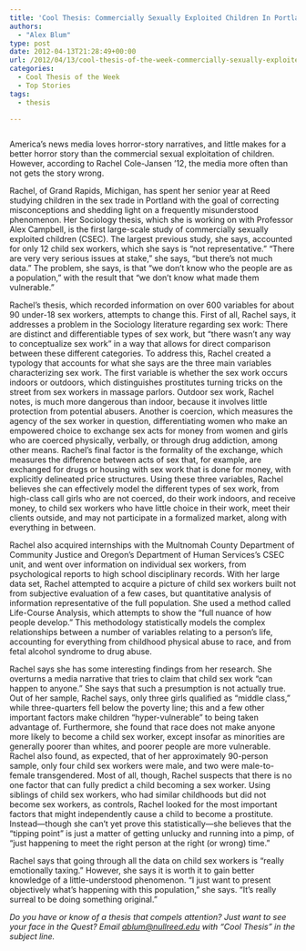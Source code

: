 ```yaml
---
title: 'Cool Thesis: Commercially Sexually Exploited Children In Portland, OR'
authors: 
  - "Alex Blum"
type: post
date: 2012-04-13T21:28:49+00:00
url: /2012/04/13/cool-thesis-of-the-week-commercially-sexually-exploited-children-in-portland-or/
categories:
  - Cool Thesis of the Week
  - Top Stories
tags:
  - thesis

---
```

<p style="text-align: center;">
  <a href="http://www.reedquest.org/2012/04/cool-thesis-of-the-week-commercially-sexually-exploited-children-in-portland-or/websitectslider/" rel="attachment wp-att-1495"><img class="size-full wp-image-1495" title="Rachel" src="https://i2.wp.com/www.reedquest.org/wp-content/uploads/2012/04/websiteCTslider.jpg?resize=770%2C430" alt="" data-recalc-dims="1" /></a>
</p>

<p style="text-align: left;">
  America&#8217;s news media loves horror-story narratives, and little makes for a better horror story than the commercial sexual exploitation of children. However, according to Rachel Cole-Jansen &#8217;12, the media more often than not gets the story wrong.
</p>

Rachel, of Grand Rapids, Michigan, has spent her senior year at Reed studying children in the sex trade in Portland with the goal of correcting misconceptions and shedding light on a frequently misunderstood phenomenon. Her Sociology thesis, which she is working on with Professor Alex Campbell, is the first large-scale study of commercially sexually exploited children (CSEC). The largest previous study, she says, accounted for only 12 child sex workers, which she says is “not representative.” “There are very very serious issues at stake,” she says, “but there&#8217;s not much data.” The problem, she says, is that “we don&#8217;t know who the people are as a population,” with the result that “we don&#8217;t know what made them vulnerable.”

Rachel&#8217;s thesis, which recorded information on over 600 variables for about 90 under-18 sex workers, attempts to change this. First of all, Rachel says, it addresses a problem in the Sociology literature regarding sex work: There are distinct and differentiable types of sex work, but “there wasn&#8217;t any way to conceptualize sex work” in a way that allows for direct comparison between these different categories. To address this, Rachel created a typology that accounts for what she says are the three main variables characterizing sex work. The first variable is whether the sex work occurs indoors or outdoors, which distinguishes prostitutes turning tricks on the street from sex workers in massage parlors. Outdoor sex work, Rachel notes, is much more dangerous than indoor, because it involves little protection from potential abusers. Another is coercion, which measures the agency of the sex worker in question, differentiating women who make an empowered choice to exchange sex acts for money from women and girls who are coerced physically, verbally, or through drug addiction, among other means. Rachel&#8217;s final factor is the formality of the exchange, which measures the difference between acts of sex that, for example, are exchanged for drugs or housing with sex work that is done for money, with explicitly delineated price structures. Using these three variables, Rachel believes she can effectively model the different types of sex work, from high-class call girls who are not coerced, do their work indoors, and receive money, to child sex workers who have little choice in their work, meet their clients outside, and may not participate in a formalized market, along with everything in between.

Rachel also acquired internships with the Multnomah County Department of Community Justice and Oregon&#8217;s Department of Human Services&#8217;s CSEC unit, and went over information on individual sex workers, from psychological reports to high school disciplinary records. With her large data set, Rachel attempted to acquire a picture of child sex workers built not from subjective evaluation of a few cases, but quantitative analysis of information representative of the full population. She used a method called Life-Course Analysis, which attempts to show the “full nuance of how people develop.” This methodology statistically models the complex relationships between a number of variables relating to a person&#8217;s life, accounting for everything from childhood physical abuse to race, and from fetal alcohol syndrome to drug abuse.

Rachel says she has some interesting findings from her research. She overturns a media narrative that tries to claim that child sex work “can happen to anyone.” She says that such a presumption is not actually true. Out of her sample, Rachel says, only three girls qualified as “middle class,” while three-quarters fell below the poverty line; this and a few other important factors make children “hyper-vulnerable” to being taken advantage of. Furthermore, she found that race does not make anyone more likely to become a child sex worker, except insofar as minorities are generally poorer than whites, and poorer people are more vulnerable. Rachel also found, as expected, that of her approximately 90-person sample, only four child sex workers were male, and two were male-to-female transgendered. Most of all, though, Rachel suspects that there is no one factor that can fully predict a child becoming a sex worker. Using siblings of child sex workers, who had similar childhoods but did not become sex workers, as controls, Rachel looked for the most important factors that might independently cause a child to become a prostitute. Instead—though she can&#8217;t yet prove this statistically—she believes that the “tipping point” is just a matter of getting unlucky and running into a pimp, of “just happening to meet the right person at the right (or wrong) time.”

Rachel says that going through all the data on child sex workers is “really emotionally taxing.” However, she says it is worth it to gain better knowledge of a little-understood phenomenon. “I just want to present objectively what&#8217;s happening with this population,” she says. “It&#8217;s really surreal to be doing something original.”

_Do you have or know of a thesis that compels attention? Just want to see your face in the Quest? Email_ [_&#x61;&#x62;&#x6c;&#x75;&#x6d;&#x40;<span class="oe_displaynone">null</span>&#x72;&#x65;&#x65;&#x64;&#x2e;&#x65;&#x64;&#x75;_][1] _with “Cool Thesis” in the subject line._

 [1]: mailto:&#x61;&#x62;&#x6c;&#x75;&#x6d;&#x40;&#x72;&#x65;&#x65;&#x64;&#x2e;&#x65;&#x64;&#x75;